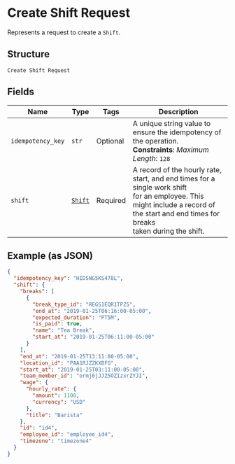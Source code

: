 
# Create Shift Request

Represents a request to create a `Shift`.

## Structure

`Create Shift Request`

## Fields

| Name | Type | Tags | Description |
|  --- | --- | --- | --- |
| `idempotency_key` | `str` | Optional | A unique string value to ensure the idempotency of the operation.<br>**Constraints**: *Maximum Length*: `128` |
| `shift` | [`Shift`](../../doc/models/shift.md) | Required | A record of the hourly rate, start, and end times for a single work shift<br>for an employee. This might include a record of the start and end times for breaks<br>taken during the shift. |

## Example (as JSON)

```json
{
  "idempotency_key": "HIDSNG5KS478L",
  "shift": {
    "breaks": [
      {
        "break_type_id": "REGS1EQR1TPZ5",
        "end_at": "2019-01-25T06:16:00-05:00",
        "expected_duration": "PT5M",
        "is_paid": true,
        "name": "Tea Break",
        "start_at": "2019-01-25T06:11:00-05:00"
      }
    ],
    "end_at": "2019-01-25T13:11:00-05:00",
    "location_id": "PAA1RJZZKXBFG",
    "start_at": "2019-01-25T03:11:00-05:00",
    "team_member_id": "ormj0jJJZ5OZIzxrZYJI",
    "wage": {
      "hourly_rate": {
        "amount": 1100,
        "currency": "USD"
      },
      "title": "Barista"
    },
    "id": "id4",
    "employee_id": "employee_id4",
    "timezone": "timezone4"
  }
}
```

